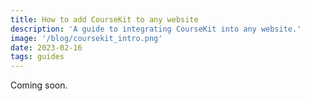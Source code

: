 ```yaml
---
title: How to add CourseKit to any website
description: 'A guide to integrating CourseKit into any website.'
image: '/blog/coursekit_intro.png'
date: 2023-02-16
tags: guides
---
```

Coming soon.
